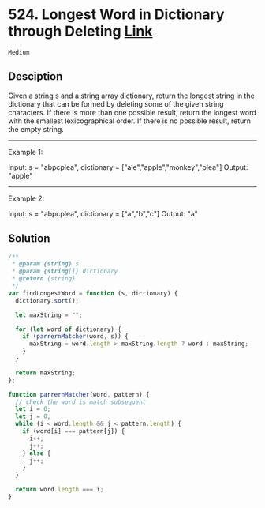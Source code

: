 # 524. Longest Word in Dictionary through Deleting [Link](https://leetcode.com/problems/longest-word-in-dictionary-through-deleting/)

`Medium`

## Desciption

Given a string s and a string array dictionary, return the longest string in the dictionary that can be formed by deleting some of the given string characters. If there is more than one possible result, return the longest word with the smallest lexicographical order. If there is no possible result, return the empty string.

---

Example 1:

Input: s = "abpcplea", dictionary = ["ale","apple","monkey","plea"]
Output: "apple"

---

Example 2:

Input: s = "abpcplea", dictionary = ["a","b","c"]
Output: "a"

## Solution

```js
/**
 * @param {string} s
 * @param {string[]} dictionary
 * @return {string}
 */
var findLongestWord = function (s, dictionary) {
  dictionary.sort();

  let maxString = "";

  for (let word of dictionary) {
    if (parrernMatcher(word, s)) {
      maxString = word.length > maxString.length ? word : maxString;
    }
  }

  return maxString;
};

function parrernMatcher(word, pattern) {
  // check the word is match subsequent
  let i = 0;
  let j = 0;
  while (i < word.length && j < pattern.length) {
    if (word[i] === pattern[j]) {
      i++;
      j++;
    } else {
      j++;
    }
  }

  return word.length === i;
}
```
